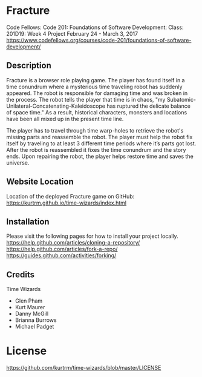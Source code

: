 # Fracture
Code Fellows: Code 201: Foundations of Software Development: Class: 201D19: Week 4 Project
February 24 - March 3, 2017
https://www.codefellows.org/courses/code-201/foundations-of-software-development/

## Description

Fracture is a browser role playing game. The player has found itself in a time conundrum where a mysterious time traveling robot has suddenly appeared. The robot is responsible for damaging time and was broken in the process. The robot tells the player that time is in chaos, "my Subatomic-Unilateral-Concatenating-Kaleidoscope has ruptured the delicate balance of space time." As a result, historical characters, monsters and locations have been all mixed up in the present time line.

The player has to travel through time warp-holes to retrieve the robot's missing parts and reassemble the robot. The player must help the robot fix itself by traveling to at least 3 different time periods where it’s parts got lost. After the robot is reassembled it fixes the time conundrum and the story ends. Upon repairing the robot, the player helps restore time and saves the universe.

## Website Location
Location of the deployed Fracture game on GitHub:
https://kurtrm.github.io/time-wizards/index.html

## Installation

Please visit the following pages for how to install your project locally.
https://help.github.com/articles/cloning-a-repository/
https://help.github.com/articles/fork-a-repo/
https://guides.github.com/activities/forking/

## Credits

Time Wizards
- Glen Pham
- Kurt Maurer
- Danny McGill
- Brianna Burrows
- Michael Padget

# License

https://github.com/kurtrm/time-wizards/blob/master/LICENSE
